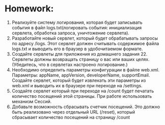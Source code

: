 # Homework:

1. Реализуйте систему логирования, которая будет записывать события в файл logs.txt(логировать события: инициализация сервлета, обработка запроса, уничтожение сервлета).
2. Разработайте новый сервлет, который будет обрабатывать запросы по адресу /logs. Этот сервлет должен считывать содержимое файла logs.txt и выводить его в браузер в удобочитаемом формате.
3. Создайте сервлеты для приложения из домашнего задания 22. Сервлеты должны возвращать страницу о вас или ваших целях.(Убедитесь, что в сервлетах настроено логирование.)
4. Необходимо определить параметры конфигурации в файле web.xml. Параметры: appName, appVersion, developerName, supportEmail. Создайте сервлет, который будет извлекать эти параметры из web.xml и выводить их в браузере при переходе на /settings.
5. Создайте сервлет который при переходе на /count будет печатать количество посещений этой страницы. При работе использовать механизм Сессий.
6. Добавьте возможность сбрасывать счетчик посещений. Это должно быть реализовано через отдельный URL (/reset), который сбрасывает количество посещений на страницу /count